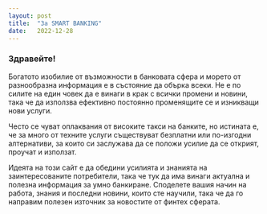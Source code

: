 ```yaml
---
layout: post
title:  "За SMART BANKING"
date:   2022-12-28
---
```

### Здравейте!

<p class="intro"><span class="dropcap">Б</span>огатото изобилие от възможности в банковата сфера и морето от разнообразна информация е в състояние да обърка всеки. Не е по силите на един човек да е винаги в крак с всички промени и новини, така че да използва ефективно постоянно променящите се и изникващи нови услуги.</p>
<p class="intro">Често се чуват оплаквания от високите такси на банките, но истината е, че за много от техните услуги съществуват безплатни или по-изгодни алтернативи, за които си заслужава да се положи усилие да се открият, проучат и използат.</p>
<p class="intro">Идеята на този сайт е да обедини усилията и знанията на заинтересованите потребители, така че тук да има винаги актуална и полезна информация за умно банкиране. Споделете вашия начин на работа, знания и последни новини, които сте научили, така че да го направим полезен източник за новостите от финтех сферата.</p>